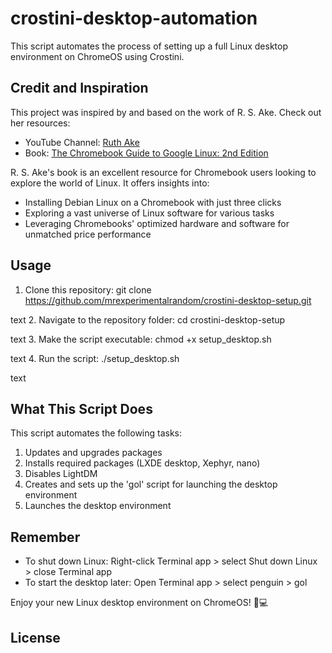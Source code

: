 # crostini-desktop-automation
This script automates the process of setting up a full Linux desktop environment on ChromeOS using Crostini.

## Credit and Inspiration

This project was inspired by and based on the work of R. S. Ake. Check out her resources:

- YouTube Channel: [Ruth Ake](https://www.youtube.com/@ruthake)
- Book: [The Chromebook Guide to Google Linux: 2nd Edition](https://www.amazon.com/dp/B0C2RPWWMZ)

R. S. Ake's book is an excellent resource for Chromebook users looking to explore the world of Linux. It offers insights into:

- Installing Debian Linux on a Chromebook with just three clicks
- Exploring a vast universe of Linux software for various tasks
- Leveraging Chromebooks' optimized hardware and software for unmatched price performance

## Usage

1. Clone this repository:
git clone https://github.com/mrexperimentalrandom/crostini-desktop-setup.git

text
2. Navigate to the repository folder:
cd crostini-desktop-setup

text
3. Make the script executable:
chmod +x setup_desktop.sh

text
4. Run the script:
./setup_desktop.sh

text

## What This Script Does

This script automates the following tasks:
1. Updates and upgrades packages
2. Installs required packages (LXDE desktop, Xephyr, nano)
3. Disables LightDM
4. Creates and sets up the 'gol' script for launching the desktop environment
5. Launches the desktop environment

## Remember

- To shut down Linux: Right-click Terminal app > select Shut down Linux > close Terminal app
- To start the desktop later: Open Terminal app > select penguin > gol

Enjoy your new Linux desktop environment on ChromeOS! 🐧💻

## License
